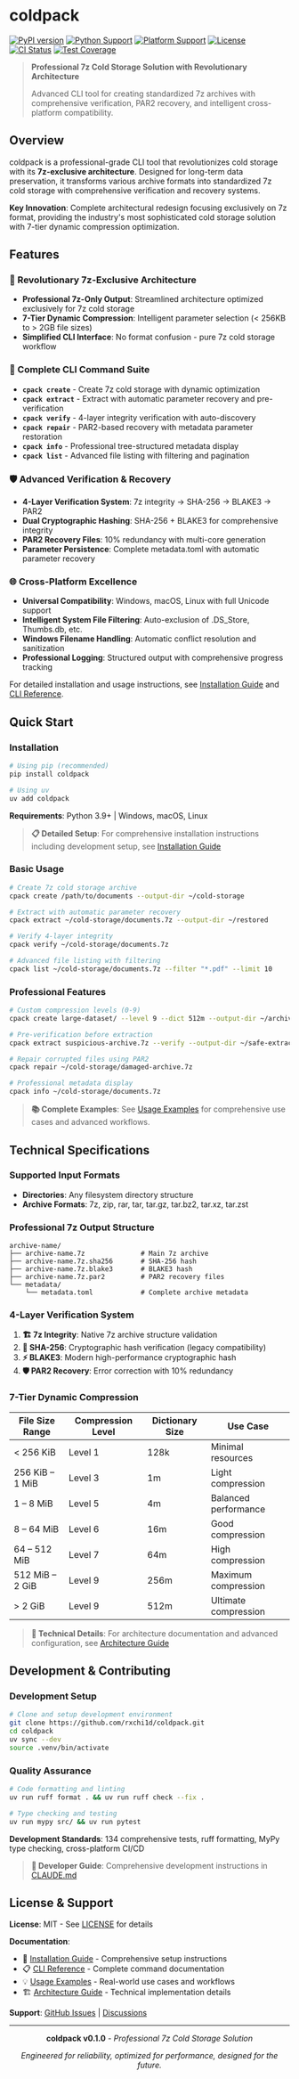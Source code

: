 # coldpack

[![PyPI version](https://badge.fury.io/py/coldpack.svg)](https://badge.fury.io/py/coldpack)
[![Python Support](https://img.shields.io/pypi/pyversions/coldpack.svg)](https://pypi.org/project/coldpack/)
[![Platform Support](https://img.shields.io/badge/platform-Windows%20%7C%20macOS%20%7C%20Linux-lightgrey)](https://github.com/rxchi1d/coldpack)
[![License](https://img.shields.io/badge/license-MIT-blue.svg)](LICENSE)
[![CI Status](https://github.com/rxchi1d/coldpack/workflows/CI/badge.svg)](https://github.com/rxchi1d/coldpack/actions)
[![Test Coverage](https://img.shields.io/badge/coverage-90%2B%25-brightgreen)](https://github.com/rxchi1d/coldpack/actions)

> **Professional 7z Cold Storage Solution with Revolutionary Architecture**
>
> Advanced CLI tool for creating standardized 7z archives with comprehensive verification, PAR2 recovery, and intelligent cross-platform compatibility.

## Overview

coldpack is a professional-grade CLI tool that revolutionizes cold storage with its **7z-exclusive architecture**. Designed for long-term data preservation, it transforms various archive formats into standardized 7z cold storage with comprehensive verification and recovery systems.

**Key Innovation**: Complete architectural redesign focusing exclusively on 7z format, providing the industry's most sophisticated cold storage solution with 7-tier dynamic compression optimization.

## Features

### 🚀 Revolutionary 7z-Exclusive Architecture
- **Professional 7z-Only Output**: Streamlined architecture optimized exclusively for 7z cold storage
- **7-Tier Dynamic Compression**: Intelligent parameter selection (< 256KB to > 2GB file sizes)
- **Simplified CLI Interface**: No format confusion - pure 7z cold storage workflow

### 🔧 Complete CLI Command Suite
- **`cpack create`** - Create 7z cold storage with dynamic optimization
- **`cpack extract`** - Extract with automatic parameter recovery and pre-verification
- **`cpack verify`** - 4-layer integrity verification with auto-discovery
- **`cpack repair`** - PAR2-based recovery with metadata parameter restoration
- **`cpack info`** - Professional tree-structured metadata display
- **`cpack list`** - Advanced file listing with filtering and pagination

### 🛡️ Advanced Verification & Recovery
- **4-Layer Verification System**: 7z integrity → SHA-256 → BLAKE3 → PAR2
- **Dual Cryptographic Hashing**: SHA-256 + BLAKE3 for comprehensive integrity
- **PAR2 Recovery Files**: 10% redundancy with multi-core generation
- **Parameter Persistence**: Complete metadata.toml with automatic parameter recovery

### 🌐 Cross-Platform Excellence
- **Universal Compatibility**: Windows, macOS, Linux with full Unicode support
- **Intelligent System File Filtering**: Auto-exclusion of .DS_Store, Thumbs.db, etc.
- **Windows Filename Handling**: Automatic conflict resolution and sanitization
- **Professional Logging**: Structured output with comprehensive progress tracking

For detailed installation and usage instructions, see [Installation Guide](docs/INSTALLATION.md) and [CLI Reference](docs/CLI_REFERENCE.md).

## Quick Start

### Installation

```bash
# Using pip (recommended)
pip install coldpack

# Using uv
uv add coldpack
```

**Requirements**: Python 3.9+ | Windows, macOS, Linux

> **📋 Detailed Setup**: For comprehensive installation instructions including development setup, see [Installation Guide](docs/INSTALLATION.md)

### Basic Usage

```bash
# Create 7z cold storage archive
cpack create /path/to/documents --output-dir ~/cold-storage

# Extract with automatic parameter recovery
cpack extract ~/cold-storage/documents.7z --output-dir ~/restored

# Verify 4-layer integrity
cpack verify ~/cold-storage/documents.7z

# Advanced file listing with filtering
cpack list ~/cold-storage/documents.7z --filter "*.pdf" --limit 10
```

### Professional Features

```bash
# Custom compression levels (0-9)
cpack create large-dataset/ --level 9 --dict 512m --output-dir ~/archives

# Pre-verification before extraction
cpack extract suspicious-archive.7z --verify --output-dir ~/safe-extraction

# Repair corrupted files using PAR2
cpack repair ~/cold-storage/damaged-archive.7z

# Professional metadata display
cpack info ~/cold-storage/documents.7z
```

> **📚 Complete Examples**: See [Usage Examples](docs/EXAMPLES.md) for comprehensive use cases and advanced workflows.

## Technical Specifications

### Supported Input Formats
- **Directories**: Any filesystem directory structure
- **Archive Formats**: 7z, zip, rar, tar, tar.gz, tar.bz2, tar.xz, tar.zst

### Professional 7z Output Structure
```
archive-name/
├── archive-name.7z              # Main 7z archive
├── archive-name.7z.sha256       # SHA-256 hash
├── archive-name.7z.blake3       # BLAKE3 hash
├── archive-name.7z.par2         # PAR2 recovery files
└── metadata/
    └── metadata.toml            # Complete archive metadata
```

### 4-Layer Verification System

1. **🏗️ 7z Integrity**: Native 7z archive structure validation
2. **🔐 SHA-256**: Cryptographic hash verification (legacy compatibility)
3. **⚡ BLAKE3**: Modern high-performance cryptographic hash
4. **🛡️ PAR2 Recovery**: Error correction with 10% redundancy

### 7-Tier Dynamic Compression

| File Size Range | Compression Level | Dictionary Size | Use Case |
|-----------------|-------------------|-----------------|----------|
| < 256 KiB | Level 1 | 128k | Minimal resources |
| 256 KiB – 1 MiB | Level 3 | 1m | Light compression |
| 1 – 8 MiB | Level 5 | 4m | Balanced performance |
| 8 – 64 MiB | Level 6 | 16m | Good compression |
| 64 – 512 MiB | Level 7 | 64m | High compression |
| 512 MiB – 2 GiB | Level 9 | 256m | Maximum compression |
| > 2 GiB | Level 9 | 512m | Ultimate compression |

> **🔧 Technical Details**: For architecture documentation and advanced configuration, see [Architecture Guide](docs/ARCHITECTURE.md)

## Development & Contributing

### Development Setup

```bash
# Clone and setup development environment
git clone https://github.com/rxchi1d/coldpack.git
cd coldpack
uv sync --dev
source .venv/bin/activate
```

### Quality Assurance

```bash
# Code formatting and linting
uv run ruff format . && uv run ruff check --fix .

# Type checking and testing
uv run mypy src/ && uv run pytest
```

**Development Standards**: 134 comprehensive tests, ruff formatting, MyPy type checking, cross-platform CI/CD

> **🔨 Developer Guide**: Comprehensive development instructions in [CLAUDE.md](CLAUDE.md)

## License & Support

**License**: MIT - See [LICENSE](LICENSE) for details

**Documentation**:
- 📖 [Installation Guide](docs/INSTALLATION.md) - Comprehensive setup instructions
- 📋 [CLI Reference](docs/CLI_REFERENCE.md) - Complete command documentation
- 💡 [Usage Examples](docs/EXAMPLES.md) - Real-world use cases and workflows
- 🏗️ [Architecture Guide](docs/ARCHITECTURE.md) - Technical implementation details

**Support**: [GitHub Issues](https://github.com/rxchi1d/coldpack/issues) | [Discussions](https://github.com/rxchi1d/coldpack/discussions)

---

<div align="center">

**coldpack v0.1.0** - *Professional 7z Cold Storage Solution*

*Engineered for reliability, optimized for performance, designed for the future.*

</div>
